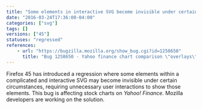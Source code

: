 ```yaml
---
title: "Some elements in interactive SVG become invisible under certain conditions"
date: "2016-03-24T17:36:00-04:00"
categories: ["svg"]
tags: []
versions: ["45"]
statuses: "regressed"
references:
    - url: "https://bugzilla.mozilla.org/show_bug.cgi?id=1258650"
      title: "Bug 1258650 - Yahoo finance chart comparison \"overlays\" not displayed properly"
---
```

Firefox 45 has introduced a regression where some elements within a complicated and interactive SVG may become invisible under certain circumstances, requiring unnecessary user interactions to show those elements. This bug is affecting stock charts on *Yahoo! Finance*. Mozilla developers are working on the solution.

